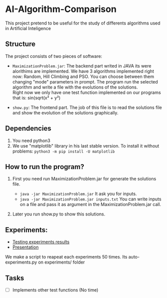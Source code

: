 # AI-Algorithm-Comparison
This project pretend to be useful for the study of differents algorithms used in Artificial Inteligence
    
## Structure
The project consists of two pieces of software:
*  `MaximizationProblem.jar`:
        The backend part writed in JAVA its were alorithims are implemented.
        We have 3 algorithms implemented right now: Random, Hill Climbing and PSO. You can choose between them changing "mode" parameters in prompt.
        The program run the selected algorithm and write a file with the evolutions of the solutions.     
        Right now we only have one test function implemented on our programs that is: sin(sqrt(x² + y²)

*  `show.py`:
        The frontend part.  The job of this file is to read the solutions file and show the evolution of the solutions graphically.

## Dependencies
 1. You need python3
 2. We use "matplotlib" library in his last stable version. To install it without problems: `python3 -m pip install -U matplotlib`


## How to run the program?
 1. First you need run MaximizationProblem.jar for generate the solutions file.
    - `java -jar MaximizationProblem.jar` It ask you for inputs.
    - `java -jar MaximizationProblem.jar inputs.txt` You can write inputs on a file and pass it as argument in the MaximizationProblem.jar call.
        
 2. Later you run show.py to show this solutions.

## Experiments:
   - [Testing experiments results](https://drive.google.com/file/d/1dmmDgCqEDRjhk4BC24o4qt20BamftTze/view?usp=sharing)
   - [Presentation](https://drive.google.com/file/d/1dmmDgCqEDRjhk4BC24o4qt20BamftTze/view?usp=sharing)

   We make a script to reapeat each experiments 50 times. Its auto-experiments.py on experiments/ folder

## Tasks
* [ ] Implements other test functions (No time)
